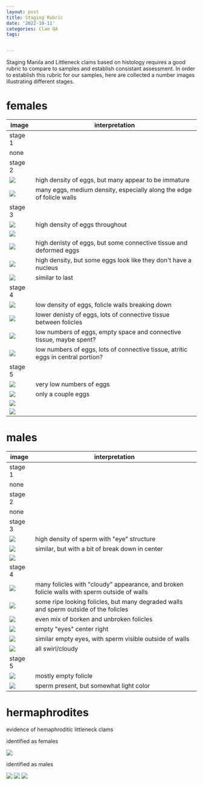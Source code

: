 ```yaml
---
layout: post
title: Staging Rubric
date: '2022-10-11'
categories: Clam OA
tags: 


---
```


Staging Manila and Littleneck clams based on histology requires a good rubric to compare to samples and establish consistant assessment. In order to establish this rubric for our samples, here are collected a number images illustrating different stages.

# females #

| image | interpretation |
|---|---|
| stage 1 |
| none |
| stage 2 |
| ![](https://owl.fish.washington.edu/hesperornis/Larken_clam/M-C-029_4x_a.jpg) | high density of eggs, but many appear to be immature |
| ![](https://owl.fish.washington.edu/hesperornis/Larken_clam/L-C-112_4x_b.jpg) | many eggs, medium density, especially along the edge of folicle walls |
| stage 3 |
| ![](https://owl.fish.washington.edu/hesperornis/Larken_clam/L-C-096_4x_b.jpg) | high density of eggs throughout |
| ![](https://owl.fish.washington.edu/hesperornis/Larken_clam/L-C-101_4x_b.jpg) | |
| ![](https://owl.fish.washington.edu/hesperornis/Larken_clam/L-C-108_4x_b.jpg) | high denisty of eggs, but some connective tissue and deformed eggs |
| ![](https://owl.fish.washington.edu/hesperornis/Larken_clam/L-T-153_4x_b.jpg) | high density, but some eggs look like they don't have a nucleus |
| ![](https://owl.fish.washington.edu/hesperornis/Larken_clam/M-C-017_4x.jpg) | similar to last |
| stage 4 |
| ![](https://owl.fish.washington.edu/hesperornis/Larken_clam/M-C-012_4x_b.jpg) | low density of eggs, folicle walls breaking down |
| ![](https://owl.fish.washington.edu/hesperornis/Larken_clam/M-C-028_4x.jpg) | lower denisty of eggs, lots of connective tissue between folicles |
| ![](http://owl.fish.washington.edu/hesperornis/Larken_clam/M-C-007_4x_b.jpg) | low numbers of eggs, empty space and connective tissue, maybe spent? |
| ![](https://owl.fish.washington.edu/hesperornis/Larken_clam/M-C-040_4x_a.jpg) | low numbers of eggs, lots of connective tissue, atritic eggs in central portion? |
| stage 5 |
| ![](https://owl.fish.washington.edu/hesperornis/Larken_clam/M-C-041_4x_a.jpg) | very low numbers of eggs |
| ![](https://owl.fish.washington.edu/hesperornis/Larken_clam/L-C-092_4x_a.jpg) | only a couple eggs |
| ![](https://owl.fish.washington.edu/hesperornis/Larken_clam/L-T-152_4x_a.jpg) | |
| ![](https://owl.fish.washington.edu/hesperornis/Larken_clam/L-T-170_4x.jpg) | |

# males #

| image | interpretation |
|---|---|
| stage 1 |
| none |
| stage 2 |
| none |
| stage 3 |
| ![](https://owl.fish.washington.edu/hesperornis/Larken_clam/M-C-035_4x_a.jpg) | high density of sperm with "eye" structure |
| ![](https://owl.fish.washington.edu/hesperornis/Larken_clam/L-C-117_4x_b.jpg) | similar, but with a bit of break down in center |
| ![](https://owl.fish.washington.edu/hesperornis/Larken_clam/M-C-006_4x_a.jpg) | |
| stage 4 |
| ![](https://owl.fish.washington.edu/hesperornis/Larken_clam/L-C-116_4x_b.jpg) | many folicles with "cloudy" appearance, and broken folicle walls with sperm outside of walls |
| ![](https://owl.fish.washington.edu/hesperornis/Larken_clam/L-C-087_4x_b.jpg) | some ripe looking folicles, but many degraded walls and sperm outside of the folicles |
| ![](https://owl.fish.washington.edu/hesperornis/Larken_clam/L-C-095_4x_a.jpg) | even mix of borken and unbroken folicles |
| ![](https://owl.fish.washington.edu/hesperornis/Larken_clam/L-C-105_4x_a.jpg) | empty "eyes" center right |
| ![](https://owl.fish.washington.edu/hesperornis/Larken_clam/L-T-147_4x_c.jpg) | similar empty eyes, with sperm visible outside of walls |
| ![](https://owl.fish.washington.edu/hesperornis/Larken_clam/L-T-61_4x_a.jpg) | all swirl/cloudy |
| stage 5 |
| ![](https://owl.fish.washington.edu/hesperornis/Larken_clam/M-C-002_4x_b.jpg) | mostly empty folicle |
| ![](https://owl.fish.washington.edu/hesperornis/Larken_clam/M-T-080_4x_a.jpg) | sperm present, but somewhat light color |


# hermaphrodites #

evidence of hemaphroditic littleneck clams

identified as females 

![](https://owl.fish.washington.edu/hesperornis/Larken_clam/L-C-094_4x_a.jpg)

identified as males

![](https://owl.fish.washington.edu/hesperornis/Larken_clam/L-C-102_4x_a.jpg)
![](https://owl.fish.washington.edu/hesperornis/Larken_clam/L-C-103_4x_b.jpg)
![](https://owl.fish.washington.edu/hesperornis/Larken_clam/L-C-166_4x_a.jpg)